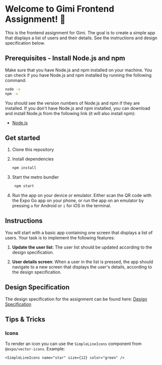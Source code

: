 # Welcome to Gimi Frontend Assignment! 🚀 

This is the frontend assignment for Gimi. The goal is to create a simple app that displays a list of users and their details. See the instructions and design specification below.

## Prerequisites - Install Node.js and npm

Make sure that you have Node.js and npm installed on your machine. You can check if you have Node.js and npm installed by running the following command:

```bash
node -v
npm -v
```

You should see the version numbers of Node.js and npm if they are installed. If you don't have Node.js and npm installed, you can download and install Node.js from the following link (it will also install npm):

- [Node.js](https://nodejs.org/en/download/)

## Get started

1. Clone this repository

2. Install dependencies

   ```bash
   npm install
   ```

3. Start the metro bundler

   ```bash
    npm start
   ```
   
4. Run the app on your device or emulator. Either scan the QR code with the Expo Go app on your phone, or run the app on an emulator by pressing `a` for Android or `i` for iOS in the terminal.

## Instructions

You will start with a basic app containing one screen that displays a list of users. Your task is to implement the following features:

1. **Update the user list**: The user list should be updated according to the design specification.

2. **User details screen**: When a user in the list is pressed, the app should navigate to a new screen that displays the user's details, according to the design specification.

## Design Specification

The design specification for the assignment can be found here: [Design Specification](https://www.figma.com/design/l3YWEhOjgl1qdDnYoUeqa9/Frontend-assignment-2024?node-id=8-97&m=dev&t=bB0hZCy3dDhJ8f5E-1)

## Tips & Tricks

### Icons 

To render an icon you can use the `SimpleLineIcons` component from `@expo/vector-icons`. Example:

```tsx
<SimpleLineIcons name="star" size={12} color="green" />
```